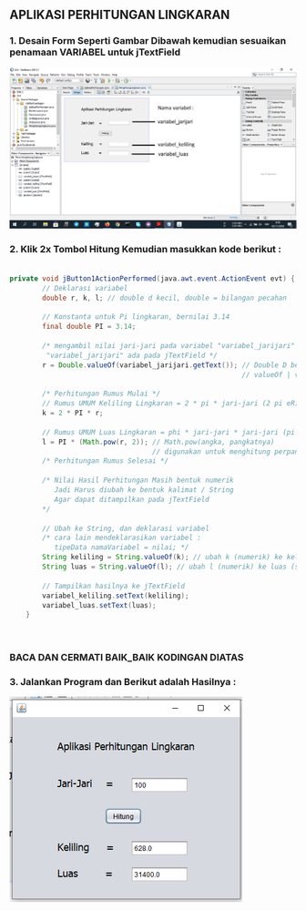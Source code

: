 ## APLIKASI PERHITUNGAN LINGKARAN


### 1. Desain Form Seperti Gambar Dibawah kemudian sesuaikan penamaan VARIABEL untuk jTextField

![Penamaan Variabel](https://raw.githubusercontent.com/sandybuana03/pbo-12/main/HitungLingkaran/PenamaanVariabel.png)

### 2. Klik 2x Tombol Hitung Kemudian masukkan kode berikut :


```java

private void jButton1ActionPerformed(java.awt.event.ActionEvent evt) {                                         
        // Deklarasi variabel
        double r, k, l; // double d kecil, double = bilangan pecahan
        
        // Konstanta untuk Pi lingkaran, bernilai 3.14
        final double PI = 3.14;
        
        /* mengambil nilai jari-jari pada variabel "variabel_jarijari" 
         "variabel_jarijari" ada pada jTextField */
        r = Double.valueOf(variabel_jarijari.getText()); // Double D besar
                                                         // valueOf | v kecil | Of O gede
        
        /* Perhitungan Rumus Mulai */
        // Rumus UMUM Keliling Lingkaran = 2 * pi * jari-jari (2 pi eR)
        k = 2 * PI * r;
        
        // Rumus UMUM Luas Lingkaran = phi * jari-jari * jari-jari (pi eR Kuadrat)
        l = PI * (Math.pow(r, 2)); // Math.pow(angka, pangkatnya)
                                   // digunakan untuk menghitung perpangkatan
        /* Perhitungan Rumus Selesai */
        
        /* Nilai Hasil Perhitungan Masih bentuk numerik
           Jadi Harus diubah ke bentuk kalimat / String 
           Agar dapat ditampilkan pada jTextField
        */
        
        // Ubah ke String, dan deklarasi variabel
        /* cara lain mendeklarasikan variabel :
           tipeData namaVariabel = nilai; */
        String keliling = String.valueOf(k); // ubah k (numerik) ke keliling (string)
        String luas = String.valueOf(l); // ubah l (numerik) ke luas (string)
        
        // Tampilkan hasilnya ke jTextField
        variabel_keliling.setText(keliling);
        variabel_luas.setText(luas);
    }
    
    
```


### BACA DAN CERMATI BAIK_BAIK KODINGAN DIATAS

### 3. Jalankan Program dan Berikut adalah Hasilnya :

![Hasil](https://raw.githubusercontent.com/sandybuana03/pbo-12/main/HitungLingkaran/Hasil.png)
